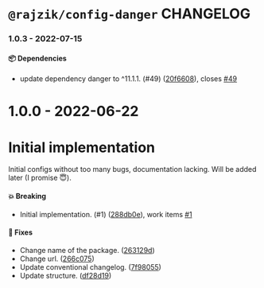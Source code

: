 # `@rajzik/config-danger` CHANGELOG

<!-- MONODEPLOY:BELOW -->

### 1.0.3 - 2022-07-15

#### 📦 Dependencies

- update dependency danger to ^11.1.1. (#49) ([20f6608](https://github.com/rajzik/configs/commit/20f66084627c34e187ceceddc580989c0465031f)), closes [#49](https://github.com/rajzik/configs/issues/49)





# 1.0.0 - 2022-06-22

# Initial implementation

Initial configs without too many bugs, documentation lacking. Will be added later (I promise 😇).

#### 💥 Breaking

- Initial implementation. (#1) ([288db0e](https://github.com/rajzik/configs/commit/288db0e500fd2c2a9d52a2e9d7570fa37099ab5e)), work items [#1](https://github.com/rajzik/configs/issues/1)

#### 🐞 Fixes

- Change name of the package. ([263129d](https://github.com/rajzik/configs/commit/263129d6c26f2832bcb75da4b5284a7ac71ca470))
- Change url. ([266c075](https://github.com/rajzik/configs/commit/266c0759f1837a2b6e763fddc9db38a544d21679))
- Update conventional changelog. ([7f98055](https://github.com/rajzik/configs/commit/7f980551f62bf3093dd14b703392bcbe048f8c7a))
- Update structure. ([df28d19](https://github.com/rajzik/configs/commit/df28d19a23c892dee09c07f80df2a56c428f7b7a))




